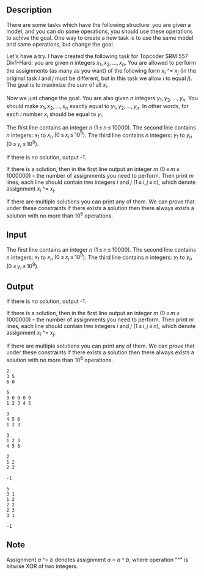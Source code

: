 ## Description

<div><p>There are some tasks which have the following structure: you are given a model, and you can do some operations, you should use these operations to achive the goal. One way to create a new task is to use the same model and same operations, but change the goal.</p><p>Let's have a try. I have created the following task for Topcoder SRM 557 Div1-Hard: you are given <span class="tex-span"><i>n</i></span> integers <span class="tex-span"><i>x</i><sub class="lower-index">1</sub>, <i>x</i><sub class="lower-index">2</sub>, ..., <i>x</i><sub class="lower-index"><i>n</i></sub></span>. You are allowed to perform the assignments (as many as you want) of the following form <span class="tex-span"><i>x</i><sub class="lower-index"><i>i</i></sub></span> ^= <span class="tex-span"><i>x</i><sub class="lower-index"><i>j</i></sub></span> (in the original task <span class="tex-span"><i>i</i></span> and <span class="tex-span"><i>j</i></span> must be different, but in this task we allow <span class="tex-span"><i>i</i></span> to equal <span class="tex-span"><i>j</i></span>). The goal is to maximize the sum of all <span class="tex-span"><i>x</i><sub class="lower-index"><i>i</i></sub></span>.</p><p>Now we just change the goal. You are also given <span class="tex-span"><i>n</i></span> integers <span class="tex-span"><i>y</i><sub class="lower-index">1</sub>, <i>y</i><sub class="lower-index">2</sub>, ..., <i>y</i><sub class="lower-index"><i>n</i></sub></span>. You should make <span class="tex-span"><i>x</i><sub class="lower-index">1</sub>, <i>x</i><sub class="lower-index">2</sub>, ..., <i>x</i><sub class="lower-index"><i>n</i></sub></span> exactly equal to <span class="tex-span"><i>y</i><sub class="lower-index">1</sub>, <i>y</i><sub class="lower-index">2</sub>, ..., <i>y</i><sub class="lower-index"><i>n</i></sub></span>. In other words, for each <span class="tex-span"><i>i</i></span> number <span class="tex-span"><i>x</i><sub class="lower-index"><i>i</i></sub></span> should be equal to <span class="tex-span"><i>y</i><sub class="lower-index"><i>i</i></sub></span>.</p></div><div class="input-specification"><p>The first line contains an integer <span class="tex-span"><i>n</i></span> <span class="tex-span">(1 ≤ <i>n</i> ≤ 10000)</span>. The second line contains <span class="tex-span"><i>n</i></span> integers: <span class="tex-span"><i>x</i><sub class="lower-index">1</sub></span> to <span class="tex-span"><i>x</i><sub class="lower-index"><i>n</i></sub></span> <span class="tex-span">(0 ≤ <i>x</i><sub class="lower-index"><i>i</i></sub> ≤ 10<sup class="upper-index">9</sup>)</span>. The third line contains <span class="tex-span"><i>n</i></span> integers: <span class="tex-span"><i>y</i><sub class="lower-index">1</sub></span> to <span class="tex-span"><i>y</i><sub class="lower-index"><i>n</i></sub></span> <span class="tex-span">(0 ≤ <i>y</i><sub class="lower-index"><i>i</i></sub> ≤ 10<sup class="upper-index">9</sup>)</span>.</p></div><div class="output-specification"><p>If there is no solution, output <span class="tex-font-style-tt">-1</span>.</p><p>If there is a solution, then in the first line output an integer <span class="tex-span"><i>m</i></span> <span class="tex-span">(0 ≤ <i>m</i> ≤ 1000000)</span> – the number of assignments you need to perform. Then print <span class="tex-span"><i>m</i></span> lines, each line should contain two integers <span class="tex-span"><i>i</i></span> and <span class="tex-span"><i>j</i></span> <span class="tex-span">(1 ≤ <i>i</i>, <i>j</i> ≤ <i>n</i>)</span>, which denote assignment <span class="tex-span"><i>x</i><sub class="lower-index"><i>i</i></sub></span> ^= <span class="tex-font-style-bf"><span class="tex-span"><i>x</i><sub class="lower-index"><i>j</i></sub></span></span>.</p><p>If there are multiple solutions you can print any of them. We can prove that under these constraints if there exists a solution then there always exists a solution with no more than <span class="tex-span">10<sup class="upper-index">6</sup></span> operations.</p></div>

## Input

<p>The first line contains an integer <span class="tex-span"><i>n</i></span> <span class="tex-span">(1 ≤ <i>n</i> ≤ 10000)</span>. The second line contains <span class="tex-span"><i>n</i></span> integers: <span class="tex-span"><i>x</i><sub class="lower-index">1</sub></span> to <span class="tex-span"><i>x</i><sub class="lower-index"><i>n</i></sub></span> <span class="tex-span">(0 ≤ <i>x</i><sub class="lower-index"><i>i</i></sub> ≤ 10<sup class="upper-index">9</sup>)</span>. The third line contains <span class="tex-span"><i>n</i></span> integers: <span class="tex-span"><i>y</i><sub class="lower-index">1</sub></span> to <span class="tex-span"><i>y</i><sub class="lower-index"><i>n</i></sub></span> <span class="tex-span">(0 ≤ <i>y</i><sub class="lower-index"><i>i</i></sub> ≤ 10<sup class="upper-index">9</sup>)</span>.</p>

## Output

<p>If there is no solution, output <span class="tex-font-style-tt">-1</span>.</p><p>If there is a solution, then in the first line output an integer <span class="tex-span"><i>m</i></span> <span class="tex-span">(0 ≤ <i>m</i> ≤ 1000000)</span> – the number of assignments you need to perform. Then print <span class="tex-span"><i>m</i></span> lines, each line should contain two integers <span class="tex-span"><i>i</i></span> and <span class="tex-span"><i>j</i></span> <span class="tex-span">(1 ≤ <i>i</i>, <i>j</i> ≤ <i>n</i>)</span>, which denote assignment <span class="tex-span"><i>x</i><sub class="lower-index"><i>i</i></sub></span> ^= <span class="tex-font-style-bf"><span class="tex-span"><i>x</i><sub class="lower-index"><i>j</i></sub></span></span>.</p><p>If there are multiple solutions you can print any of them. We can prove that under these constraints if there exists a solution then there always exists a solution with no more than <span class="tex-span">10<sup class="upper-index">6</sup></span> operations.</p>





```input1
2
3 5
6 0

```




```input2
5
0 0 0 0 0
1 2 3 4 5

```




```input3
3
4 5 6
1 2 3

```




```input4
3
1 2 3
4 5 6

```




```output1
2
1 2
2 2

```




```output2
-1

```




```output3
5
3 1
1 2
2 2
2 3
3 1

```




```output4
-1

```



## Note

<p>Assignment <span class="tex-span"><i>a</i></span> ^= <span class="tex-span"><i>b</i></span> denotes assignment <span class="tex-span"><i>a</i></span> = <span class="tex-span"><i>a</i></span> ^ <span class="tex-span"><i>b</i></span>, where operation "<span class="tex-font-style-tt">^</span>" is bitwise XOR of two integers.</p>
